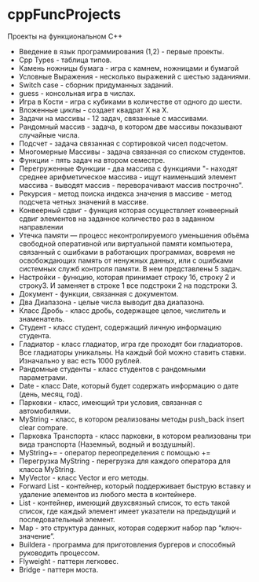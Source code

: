 # cppFuncProjects
Проекты на функциональном С++
- Введение в язык программирования (1,2) - первые проекты.
- Cpp Types - таблица типов.
- Камень ножницы бумага - игра с камнем, ножницами и бумагой
- Условные Выражения - несколько выражений с шестью заданиями.
- Switch case - сборник придуманных заданий.
- guess - консольная игра в числах.
- Игра в Кости - игра с кубиками в количестве от одного до шести.
- Вложенные циклы - создает квадрат X на X.
- Задачи на массивы - 12 задач, связанные с массивами.
- Рандомный массив - задача, в котором две массивы показывают случайные числа.
- Подсчет - задача связанная с сортировкой чисел подсчетом.
- Многомерные Массивы - задача связанная со списком студентов.
- Функции - пять задач на втором семестре.
- Перегруженные Функции - два массива с функциями "- находят среднее арифметическое массива - ищут наименьший элемент массива - выводят массив - переворачивают массив построчно".
- Рекурсия - метод поиска индекса значения в массиве - метод подсчета четных значений в массиве.
- Конвеерный сдвиг - функция которая осуществляет конвеерный сдвиг элементов на заданное количество раз в заданном направлении
- Утечка памяти — процесс неконтролируемого уменьшения объёма свободной оперативной или виртуальной памяти компьютера, связанный с ошибками в работающих программах, вовремя не освобождающих память от ненужных данных, или с ошибками системных служб контроля памяти. В нем представлены 5 задач.
- Настройки - функцию, которая принимает строку 1б, строку 2 и строку3. И заменяет в строке 1 все подстроки 2 на подстроки 3.
- Документ - функции, связанная с документом.
- Два Диапазона - целые числа выводит два диапазона.
- Класс Дробь - класс дробь, содержащее целое, числитель и знаменатель.
- Студент - класс студент, содержащий личную информацию студента.
- Гладиатор - класс гладиатор, игра где проходят бои гладиаторов. Все гладиаторы уникальны. На каждый бой можно ставить ставки. Изначально у вас есть 1000 рублей.
- Рандомные студенты - класс студентов с рандомными параметрами.
- Date - класс Date, который будет содержать информацию о дате (день, месяц, год).
- Парковки - класс, имеющий три условия, связанная с автомобилями.
- MyString - класс, в котором реализованы методы push_back insert clear compare.
- Парковка Транспорта - класс парковки, в котором реализованы три вида транспорта (Наземный, водный и воздушный).
- MyString+= - оператор переопределения с помощью += 
- Перегрузка MyString - перегрузка для каждого оператора для класса MyString.
- MyVector - класс Vector и его методы.
- Forward List - контейнер, который поддерживает быструю вставку и удаление элементов из любого места в контейнере.
- List - контейнер, имеющий двухсвязный список, то есть такой список, где каждый элемент имеет указатели на предыдущий и последовательный элемент.
- Map - это структура данных, которая содержит набор пар “ключ-значение”.
- Buildera - программа для приготовления бургеров и способный руководить процессом.
- Flyweight - паттерн легковес.
- Bridge - паттерн моста.

